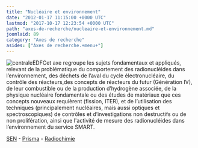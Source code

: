 ```yaml
---
title: "Nucléaire et environnement"
date: "2012-01-17 11:15:00 +0000 UTC"
lastmod: "2017-10-17 12:23:54 +0000 UTC"
path: "axes-de-recherche/nucleaire-et-environnement.md"
joomlaid: 89
category: "Axes de recherche"
asides: ["Axes de recherche.+menu+"]
---
```

![centraleEDF](images/General/centraleEDF.jpg)Cet axe regroupe les sujets fondamentaux et appliqués, relevant de la problématique du comportement des radionucléides dans l’environnement, des déchets de l’aval du cycle électronucléaire, du contrôle des réacteurs,des concepts de réacteurs du futur (Génération IV), de leur combustible ou de la production d’hydrogène associée, de la physique nucléaire fondamentale ou des études de matériaux que ces concepts nouveaux requièrent (fission, ITER), et de l’utilisation des techniques (principalement nucléaires, mais aussi optiques et spectroscopiques) de contrôles et d’investigations non destructifs ou de non prolifération, ainsi que l'activité de mesure des radionucléides dans l’environnement du service SMART.

[SEN](index.php?option=com_content&view=article&id=65&Itemid=324&lang=fr) - [Prisma](index.php?option=com_content&view=article&id=55:presentation&catid=20:prisma-recherche&Itemid=317) - [Radiochimie](index.php?option=com_content&view=article&id=17:radiochimie-presentation&catid=15:radiochimie-recherche&Itemid=257)
